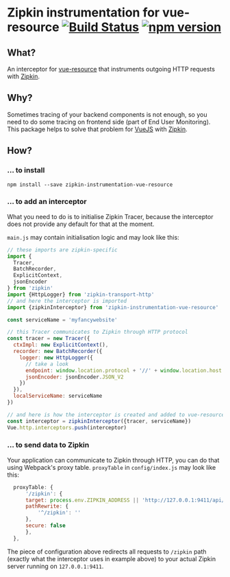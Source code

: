 # Zipkin instrumentation for vue-resource [![Build Status](https://travis-ci.org/elgris/zipkin-instrumentation-vue-resource.svg?branch=master)](https://travis-ci.org/elgris/zipkin-instrumentation-vue-resource) [![npm version](https://badge.fury.io/js/zipkin-instrumentation-vue-resource.svg)](https://badge.fury.io/js/zipkin-instrumentation-vue-resource)

## What? 

An interceptor for [vue-resource](https://github.com/pagekit/vue-resource) that instruments outgoing HTTP requests with [Zipkin](https://github.com/openzipkin/zipkin).

## Why?

Sometimes tracing of your backend components is not enough, so you need to do some tracing on frontend side (part of End User Monitoring). This package helps to solve that problem for [VueJS](https://vuejs.org/) with [Zipkin](https://github.com/openzipkin/zipkin).

## How?

### ... to install

```
npm install --save zipkin-instrumentation-vue-resource
```

### ... to add an interceptor
What you need to do is to initialise Zipkin Tracer, because the interceptor does not provide any default for that at the moment. 

`main.js` may contain initialisation logic and may look like this:

```js
// these imports are zipkin-specific
import {
  Tracer,
  BatchRecorder,
  ExplicitContext,
  jsonEncoder
} from 'zipkin'
import {HttpLogger} from 'zipkin-transport-http'
// and here the interceptor is imported
import {zipkinInterceptor} from 'zipkin-instrumentation-vue-resource'

const serviceName = 'myfancywebsite'

// this Tracer communicates to Zipkin through HTTP protocol
const tracer = new Tracer({
  ctxImpl: new ExplicitContext(),
  recorder: new BatchRecorder({
    logger: new HttpLogger({
      // take a look
      endpoint: window.location.protocol + '//' + window.location.host + '/zipkin',
      jsonEncoder: jsonEncoder.JSON_V2
    })
  }),
  localServiceName: serviceName
})

// and here is how the interceptor is created and added to vue-resource's chain
const interceptor = zipkinInterceptor({tracer, serviceName})
Vue.http.interceptors.push(interceptor)
```

### ... to send data to Zipkin

Your application can communicate to Zipkin through HTTP, you can do that using Webpack's proxy table. `proxyTable` in `config/index.js` may look like this:

```js
  proxyTable: {
      '/zipkin': {
      target: process.env.ZIPKIN_ADDRESS || 'http://127.0.0.1:9411/api/v2/spans',
      pathRewrite: {
          '^/zipkin': ''
      },
      secure: false
      },      
  },
```

The piece of configuration above redirects all requests to `/zipkin` path (exactly what the interceptor uses in example above) to your actual Zipkin server running on `127.0.0.1:9411`.